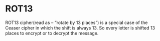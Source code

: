 # ROT13
ROT13 cipher(read as – “rotate by 13 places”) is a special case of the Ceaser cipher in which the shift is always 13.  So every letter is shifted 13 places to encrypt or to decrypt the message. 
